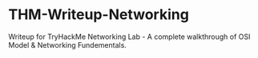 # THM-Writeup-Networking
Writeup for TryHackMe Networking Lab - A complete walkthrough of OSI Model &amp; Networking Fundementals.
